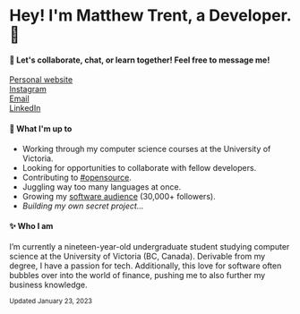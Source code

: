 # Hey! I'm Matthew Trent, a Developer. 👋
#### 🌿 Let's collaborate, chat, or learn together! Feel free to message me!
[Personal website](https://matthewtrent.me/links)<br>
[Instagram](https://www.instagram.com/matthewrltrent/)<br>
[Email](mailto:me@matthewtrent.me?subject=Howdy)<br>
[LinkedIn](https://www.linkedin.com/in/matthewrltrent/)
#### 📜 What I'm up to
- Working through my computer science courses at the University of Victoria.
- Looking for opportunities to collaborate with fellow developers.
- Contributing to [#opensource](https://pub.dev/publishers/matthewtrent.me/packages).
- Juggling way too many languages at once.
- Growing my [software audience](https://www.instagram.com/comicalcoder/) (30,000+ followers).
- _Building my own secret project..._

#### ✨ Who I am
I’m currently a nineteen-year-old undergraduate student studying computer science at the University of Victoria (BC, Canada). Derivable from my degree, I have a passion for tech. Additionally, this love for software often bubbles over into the world of finance, pushing me to also further my business knowledge.

<sub>Updated January 23, 2023</sub>
